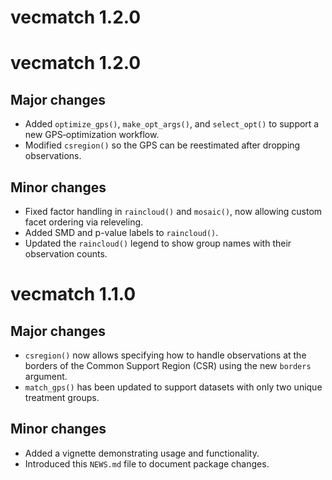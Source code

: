 # vecmatch 1.2.0

# vecmatch 1.2.0

## Major changes

* Added `optimize_gps()`, `make_opt_args()`, and `select_opt()` to support a new
  GPS‐optimization workflow.
* Modified `csregion()` so the GPS can be reestimated after dropping 
  observations.

## Minor changes

* Fixed factor handling in `raincloud()` and `mosaic()`, now allowing custom
  facet ordering via releveling.
* Added SMD and p-value labels to `raincloud()`.
* Updated the `raincloud()` legend to show group names with their observation
  counts.


# vecmatch 1.1.0

## Major changes

* `csregion()` now allows specifying how to handle observations at the borders 
  of the Common Support Region (CSR) using the new `borders` argument.
* `match_gps()` has been updated to support datasets with only two unique 
  treatment groups.

## Minor changes

* Added a vignette demonstrating usage and functionality.
* Introduced this `NEWS.md` file to document package changes.
